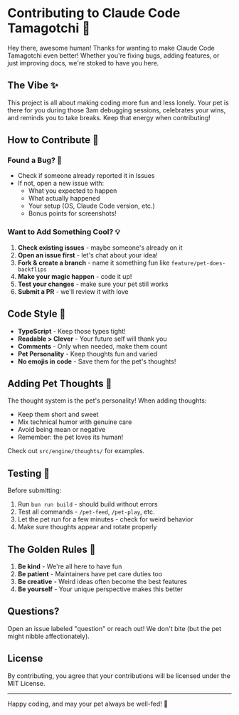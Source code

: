 # Contributing to Claude Code Tamagotchi 🐾

Hey there, awesome human! Thanks for wanting to make Claude Code Tamagotchi even better! Whether you're fixing bugs, adding features, or just improving docs, we're stoked to have you here. 

## The Vibe ✨

This project is all about making coding more fun and less lonely. Your pet is there for you during those 3am debugging sessions, celebrates your wins, and reminds you to take breaks. Keep that energy when contributing!

## How to Contribute 🚀

### Found a Bug? 🐛
- Check if someone already reported it in Issues
- If not, open a new issue with:
  - What you expected to happen
  - What actually happened  
  - Your setup (OS, Claude Code version, etc.)
  - Bonus points for screenshots!

### Want to Add Something Cool? 💡
1. **Check existing issues** - maybe someone's already on it
2. **Open an issue first** - let's chat about your idea!
3. **Fork & create a branch** - name it something fun like `feature/pet-does-backflips`
4. **Make your magic happen** - code it up!
5. **Test your changes** - make sure your pet still works
6. **Submit a PR** - we'll review it with love

## Code Style 💅

- **TypeScript** - Keep those types tight!
- **Readable > Clever** - Your future self will thank you
- **Comments** - Only when needed, make them count
- **Pet Personality** - Keep thoughts fun and varied
- **No emojis in code** - Save them for the pet's thoughts!

## Adding Pet Thoughts 💭

The thought system is the pet's personality! When adding thoughts:
- Keep them short and sweet
- Mix technical humor with genuine care
- Avoid being mean or negative
- Remember: the pet loves its human!

Check out `src/engine/thoughts/` for examples.

## Testing 🧪

Before submitting:
1. Run `bun run build` - should build without errors
2. Test all commands - `/pet-feed`, `/pet-play`, etc.
3. Let the pet run for a few minutes - check for weird behavior
4. Make sure thoughts appear and rotate properly

## The Golden Rules 🌟

1. **Be kind** - We're all here to have fun
2. **Be patient** - Maintainers have pet care duties too
3. **Be creative** - Weird ideas often become the best features
4. **Be yourself** - Your unique perspective makes this better

## Questions? 

Open an issue labeled "question" or reach out! We don't bite (but the pet might nibble affectionately).

## License

By contributing, you agree that your contributions will be licensed under the MIT License.

---

Happy coding, and may your pet always be well-fed! 🍕